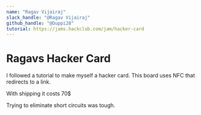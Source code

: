 ```yaml
---
name: "Ragav Vijairaj"
slack_handle: "@Ragav Vijairaj"
github_handle: "@Duppi28"
tutorial: https://jams.hackclub.com/jam/hacker-card
---
```


# Ragavs Hacker Card

I followed a tutorial to make myself a hacker card. This board uses NFC that redirects to  a link.

With shipping it costs 70$

Trying to eliminate short circuits was tough.
